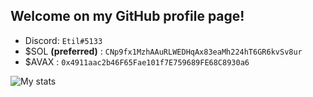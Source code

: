 ## Welcome on my GitHub profile page!

- Discord: `Etil#5133`
- $SOL **(preferred)** : `CNp9fx1MzhAAuRLWEDHqAx83eaMh224hT6GR6kvSv8ur`
- $AVAX : `0x4911aac2b46F65Fae101f7E759689FE68C8930a6`

![My stats](https://github-readme-stats.vercel.app/api?username=etil2jz&show_icons=true&theme=dark)

<!--
**etil2jz/etil2jz** is a ✨ _special_ ✨ repository because its `README.md` (this file) appears on your GitHub profile.

Here are some ideas to get you started:

- 🔭 I’m currently working on ...
- 🌱 I’m currently learning ...
- 👯 I’m looking to collaborate on ...
- 🤔 I’m looking for help with ...
- 💬 Ask me about ...
- 📫 How to reach me: ...
- 😄 Pronouns: ...
- ⚡ Fun fact: ...
-->
